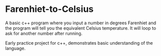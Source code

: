 # Farenhiet-to-Celsius
A basic c++ program where you input a number in degrees Farenhiet and the program will tell you the equivalent Celsius temperature. It will loop to ask for another number after running.

Early practice project for c++, demonstrates basic understanding of the language.

